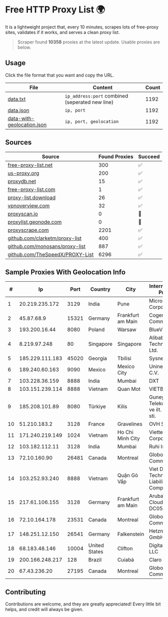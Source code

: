 
# Free HTTP Proxy List 🌍

It is a lightweight project that, every 10 minutes, scrapes lots of free-proxy sites, validates if it works, and serves a clean proxy list.


> Scraper found **10358** proxies at the latest update. Usable proxies are below.

## Usage

Click the file format that you want and copy the URL.


|File|Content|Count|
|----|-------|-----|
|[data.txt](https://raw.githubusercontent.com/themiralay/Proxy-List-World/master/data.txt)|`ip_address:port` combined (seperated new line)|1192|
|[data.json](https://raw.githubusercontent.com/themiralay/Proxy-List-World/master/data.json)|`ip, port`|1192|
|[data-with-geolocation.json](https://raw.githubusercontent.com/themiralay/Proxy-List-World/master/data-with-geolocation.json)|`ip, port, geolocation`|1192|

## Sources

|Source|Found Proxies|Succeed|
|------|-------------|-------|
|[free-proxy-list.net](https://free-proxy-list.net)|300|✅|
|[us-proxy.org](https://www.us-proxy.org)|200|✅|
|[proxydb.net](http://proxydb.net)|15|✅|
|[free-proxy-list.com](https://free-proxy-list.com/?page=&port=&type%5B%5D=http&type%5B%5D=https&up_time=0&search=Search)|1|✅|
|[proxy-list.download](https://www.proxy-list.download/HTTP)|26|✅|
|[vpnoverview.com](https://vpnoverview.com/privacy/anonymous-browsing/free-proxy-servers)|32|✅|
|[proxyscan.io](https://www.proxyscan.io)|0|🚫|
|[proxylist.geonode.com](https://proxylist.geonode.com/api/proxy-list?limit=300&page=1&sort_by=lastChecked&sort_type=desc&protocols=http,https)|0|🚫|
|[proxyscrape.com](https://api.proxyscrape.com/v2/?request=displayproxies&protocol=http&timeout=10000&country=all&ssl=all&anonymity=all)|2201|✅|
|[github.com/clarketm/proxy-list](https://raw.githubusercontent.com/clarketm/proxy-list/master/proxy-list-raw.txt)|400|✅|
|[github.com/monosans/proxy-list](https://raw.githubusercontent.com/monosans/proxy-list/main/proxies/http.txt)|887|✅|
|[github.com/TheSpeedX/PROXY-List](https://raw.githubusercontent.com/TheSpeedX/PROXY-List/master/http.txt)|6296|✅|


## Sample Proxies With Geolocation Info

|#|Ip|Port|Country|City|Internet Service Provider|
|-|--|----|-------|----|-------------------------|
|1|20.219.235.172|3129|India|Pune|Microsoft Corporation|
|2|45.87.68.9|15321|Germany|Frankfurt am Main|Cogent Communications|
|3|193.200.16.44|8080|Poland|Warsaw|BlueVPS OU|
|4|8.219.97.248|80|Singapore|Singapore|Alibaba (US) Technology Co., Ltd.|
|5|185.229.111.183|45020|Georgia|Tbilisi|Sysnet LLC|
|6|189.240.60.163|9090|Mexico|Mexico City|Uninet S.A. de C.V.|
|7|103.228.36.159|8888|India|Mumbai|DXT|
|8|103.151.239.114|8888|Vietnam|Quan Mot|VIETBRANDS|
|9|185.208.101.89|8080|Türkiye|Kilis|Guneydogu Telekom int.bil. ve ilt. hiz. tic. ltd. sti.|
|10|51.210.183.2|3128|France|Gravelines|OVH SAS|
|11|171.240.219.149|1024|Vietnam|Ho Chi Minh City|Viettel Corporation|
|12|103.182.112.11|3128|India|Mumbai|Ruhi Infotech|
|13|72.10.160.90|26481|Canada|Montreal|GloboTech Communications|
|14|103.252.93.240|8888|Vietnam|Quận Gò Vấp|Viet Digital Technology Liability Company|
|15|217.61.106.155|3128|Germany|Frankfurt am Main|Aruba GmbH Cloud Network DC05|
|16|72.10.164.178|23531|Canada|Montreal|GloboTech Communications|
|17|148.251.12.150|26541|Germany|Falkenstein|Hetzner Online GmbH|
|18|68.183.48.146|10004|United States|Clifton|DigitalOcean, LLC|
|19|200.166.248.217|128|Brazil|Cuiabá|Claro S.A|
|20|67.43.236.20|27195|Canada|Montreal|GloboTech Communications|



## Contributing

Contributions are welcome, and they are greatly appreciated! Every
little bit helps, and credit will always be given.

